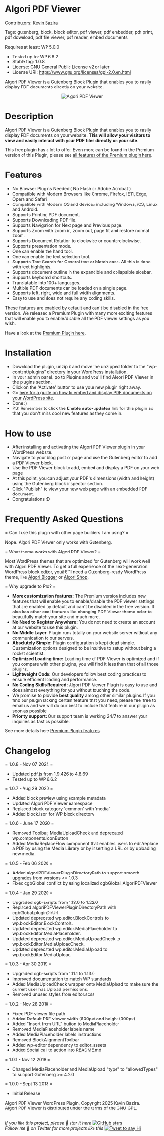 # Algori PDF Viewer

Contributors: [Kevin Bazira](http://kevinbazira.com)

Tags: gutenberg, block, block editor, pdf viewer, pdf embedder, pdf print, pdf download, pdf file viewer, pdf reader, embed documents

Requires at least: WP 5.0.0
* Tested up to: WP 6.6.2
* Stable tag: 1.0.8
* License: GNU General Public License v2 or later
* License URI: https://www.gnu.org/licenses/gpl-2.0.en.html

Algori PDF Viewer is a Gutenberg Block Plugin that enables you to easily display PDF documents directly on your website.

<p align="center">
  <img src="https://ps.w.org/algori-pdf-viewer/assets/screenshot-1.gif" alt="Algori PDF Viewer">
</p>

# Description 

Algori PDF Viewer is a Gutenberg Block Plugin that enables you to easily display PDF documents on your website. **This will allow your visitors to view and easily interact with your PDF files directly on your site**.

This free plugin has a lot to offer. Even more can be found in the Premium version of this Plugin, please see [all features of the Premium plugin here](http://www.kevinbazira.com/blog/article/algori-pdf-viewer-pro-for-wordpress-gutenberg#features).

# Features

* No Browser Plugins Needed ( No Flash or Adobe Acrobat )
* Compatible with Modern Browsers like Chrome, Firefox, IE11, Edge, Opera and Safari.
* Compatible with Modern OS and devices including Windows, iOS, Linux and Android.
* Supports Printing PDF document.
* Supports Downloading PDF file.
* Supports Navigation for Next page and Previous page.
* Supports Zoom with zoom in, zoom out, page fit and restore normal zoom.
* Supports Document Rotation to clockwise or counterclockwise.
* Supports presentation mode.
* One can enable the hand tool.
* One can enable the text selection tool.
* Supports Text Search for General text or Match case. All this is done with text highlights.
* Supports document outline in the expandible and collapsible sidebar.
* Supports keyboard shortcuts.
* Translatable into 100+ languages.
* Multiple PDF documents can be loaded on a single page.
* Supports left, right, wide and full width alignments.
* Easy to use and does not require any coding skills.

These features are enabled by default and can't be disabled in the free version. We released a Premium Plugin with many more exciting features that will enable you to enable/disable all the PDF viewer settings as you wish.

Have a look at the [Premium Plugin here](http://www.kevinbazira.com/blog/article/algori-pdf-viewer-pro-for-wordpress-gutenberg).

# Installation

* Download the plugin, unzip it and move the unzipped folder to the "wp-content/plugins" directory in your WordPress installation.
* In your admin panel, go to Plugins and you'll find Algori PDF Viewer in the plugins section.
* Click on the 'Activate' button to use your new plugin right away.
* Go [here for a guide on how to embed and display PDF documents on your WordPress site](http://www.kevinbazira.com/blog/article/algori-pdf-viewer-pro-for-wordpress-gutenberg#documentation).
* Done :)
* PS: Remember to click the **Enable auto-updates** link for this plugin so that you don't miss cool new features as they come in.

# How to use 

* After installing and activating the Algori PDF Viewer plugin in your WordPress website.
* Navigate to your blog post or page and use the Gutenberg editor to add a PDF Viewer block.
* Use the PDF Viewer block to add, embed and display a PDF on your web page.
* At this point, you can adjust your PDF's dimensions (width and height) using the Gutenberg block inspector section.
* Click "Publish" to view your new web page with an embedded PDF document.
* Congratulations :D

# Frequently Asked Questions

= Can I use this plugin with other page builders I am using? =

Nope. Algori PDF Viewer only works with Gutenberg.

= What theme works with Algori PDF Viewer? =

Most WordPress themes that are optimized for Gutenberg will work well with Algori PDF Viewer. To get a full experience of the next-generation WordPress block editor, youâ€™ll need a Gutenberg-ready WordPress theme, like [Algori Blogger](https://wordpress.org/themes/algori-blogger/) or [Algori Shop](https://wordpress.org/themes/algori-shop/).

= Why upgrade to Pro? =

* **More customization features:** The Premium version includes new features that will enable you to enable/disable the PDF viewer settings that are enabled by default and can't be disabled in the free version. It also has other cool features like changing PDF Viewer theme color to beautifully match your site and much more.
* **No Need to Register Anywhere:** You do not need to create an account at our website to use this plugin.
* **No Middle Layer:** Plugin runs totally on your website server without any communication to our servers.
* **Absolutely Simple:** Plugin configuration is kept dead simple. Customization options designed to be intuitive to setup without being a rocket scientist.
* **Optimized Loading time:** Loading time of PDF Viewer is optimized and if you compare with other plugins, you will find it less than that of all those plugins.
* **Lightweight Code:** Our developers follow best coding practices to ensure efficient loading and performance.
* **No Coding Skills Required:** Algori PDF Viewer Plugin is easy to use and does almost everything for you without touching the code.
* We promise to provide **best quality** among other similar plugins. If you find our plugin lacking certain feature that you need, please feel free to email us and we will do our best to include that feature in our plugin as soon as possible.
* **Priority support:** Our support team is working 24/7 to answer your inquiries as fast as possible.

See more details here [Premium Plugin features](http://www.kevinbazira.com/blog/article/algori-pdf-viewer-pro-for-wordpress-gutenberg)

# Changelog

= 1.0.8 - Nov 07 2024 =
* Updated pdf.js from 1.9.426 to 4.8.69
* Tested up to WP 6.6.2

= 1.0.7 - Aug 29 2020 =
* Added block preview using example metadata
* Updated Algori PDF Viewer namespace
* Replaced block category 'common' with 'media'
* Added block.json for WP block directory

= 1.0.6 - June 17 2020 =
* Removed Toolbar, MediaUploadCheck and deprecated wp.components.IconButton
* Added MediaReplaceFlow component that enables users to edit/replace a PDF by using the Media Library or by inserting a URL or by uploading new media.

= 1.0.5 - Feb 06 2020 =
* Added algoriPDFViewerPluginDirectoryPath to support smooth upgrades from versions <= 1.0.3
* Fixed cgbGlobal conflict by using localized cgbGlobal_AlgoriPDFViewer

= 1.0.4 - Jan 29 2020 =
* Upgraded cgb-scripts from 1.13.0 to 1.22.0
* Replaced algoriPDFViewerPluginDirectoryPath with cgbGlobal.pluginDirUrl.
* Updated deprecated wp.editor.BlockControls to wp.blockEditor.BlockControls.
* Updated deprecated wp.editor.MediaPlaceholder to wp.blockEditor.MediaPlaceholder.
* Updated deprecated wp.editor.MediaUploadCheck to wp.blockEditor.MediaUploadCheck.
* Updated deprecated wp.editor.MediaUpload to wp.blockEditor.MediaUpload.

= 1.0.3 - Apr 30 2019 =
* Upgraded cgb-scripts from 1.11.1 to 1.13.0
* Improved documentation to match WP standards
* Added MediaUploadCheck wrapper onto MediaUpload to make sure the current user has Upload permissions.
* Removed unused styles from editor.scss

= 1.0.2 - Nov 28 2018 =
* Fixed PDF viewer file path
* Added Default PDF viewer width (600px) and height (300px)
* Added "Insert from URL" button to MediaPlaceholder
* Removed MediaPlaceholder labels name
* Added MediaPlaceholder labels instructions
* Removed BlockAlignmentToolbar
* Added wp-editor dependency to editor_assets
* Added Social call to action into README.md

= 1.0.1 - Nov 12 2018 =
* Changed MediaPlaceholder and MediaUpload "type" to "allowedTypes" to support Gutenberg >= 4.2.0

= 1.0.0 - Sept 13 2018 =
* Initial Release


Algori PDF Viewer WordPress Plugin, Copyright 2025 Kevin Bazira.<br/>
Algori PDF Viewer is distributed under the terms of the GNU GPL.<br/><br/>


_If you like this project, please 🌟 star it here_ [![GitHub stars](https://img.shields.io/github/stars/kevinbazira/algori-pdf-viewer-lite.svg?label=Stars&style=social)](https://github.com/kevinbazira/algori-pdf-viewer-lite)
<br/>
_Follow me 👋 on Twitter for more projects like this_ [![Tweet to say Hi](https://img.shields.io/twitter/follow/kevinbazira.svg?style=social&label=Tweet%20@kevinbazira)](https://twitter.com/kevinbazira/)
